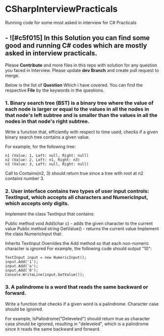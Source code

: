 # CSharpInterviewPracticals
Running code for some most asked in interview for C# Practicals

## - ![#c5f015] In this Solution you can find some good and running C# codes which are mostly asked in interview practicals.

Please **Contribute** and more files in this repo with solution for any question you faced in Interview. Please update **dev Branch** and create pull request to merge.

Below is the list of **Question** Which i have covered. You can find the respective **File** by the keywords in the questions.

### 1. Binary search tree (BST) is a binary tree where the value of each node is larger or equal to the values in all the nodes in that node's left subtree and is smaller than the values in all the nodes in that node's right subtree.

Write a function that, efficiently with respect to time used, checks if a given binary search tree contains a given value.

For example, for the following tree:
```
n1 (Value: 1, Left: null, Right: null)
n2 (Value: 2, Left: n1, Right: n3)
n3 (Value: 3, Left: null, Right: null)
```
Call to Contains(n2, 3) should return true since a tree with root at n2 contains number 3.

### 2. User interface contains two types of user input controls: TextInput, which accepts all characters and NumericInput, which accepts only digits.

Implement the class TextInput that contains:

Public method void Add(char c) - adds the given character to the current value
Public method string GetValue() - returns the current value
Implement the class NumericInput that:

Inherits TextInput
Overrides the Add method so that each non-numeric character is ignored
For example, the following code should output "10":
```
TextInput input = new NumericInput();
input.Add('1');
input.Add('a');
input.Add('0');
Console.WriteLine(input.GetValue());
```

### 3. A palindrome is a word that reads the same backward or forward.

Write a function that checks if a given word is a palindrome. Character case should be ignored.

For example, IsPalindrome("Deleveled") should return true as character case should be ignored, resulting in "deleveled", which is a palindrome since it reads the same backward and forward.
